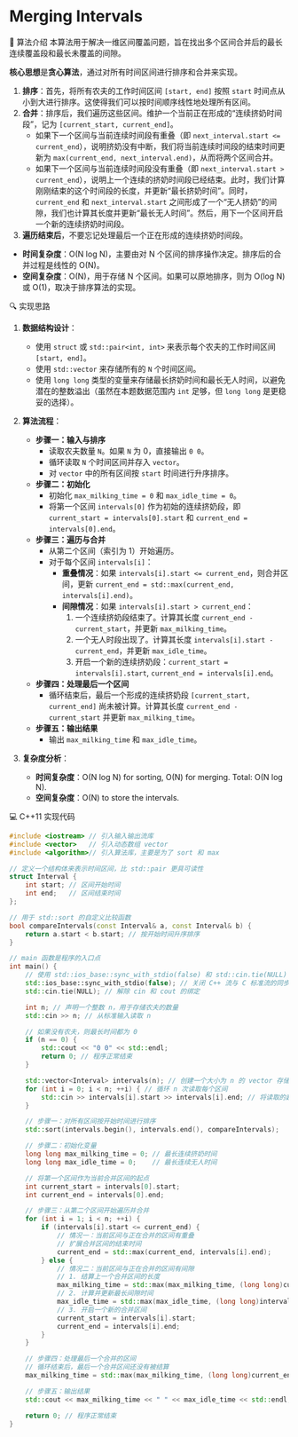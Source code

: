 # Merging Intervals

🧠 算法介绍
本算法用于解决一维区间覆盖问题，旨在找出多个区间合并后的最长连续覆盖段和最长未覆盖的间隙。

**核心思想**是**贪心算法**，通过对所有时间区间进行排序和合并来实现。
1.  **排序**：首先，将所有农夫的工作时间区间 `[start, end]` 按照 `start` 时间点从小到大进行排序。这使得我们可以按时间顺序线性地处理所有区间。
2.  **合并**：排序后，我们遍历这些区间。维护一个当前正在形成的“连续挤奶时间段”，记为 `[current_start, current_end]`。
    *   如果下一个区间与当前连续时间段有重叠（即 `next_interval.start <= current_end`），说明挤奶没有中断，我们将当前连续时间段的结束时间更新为 `max(current_end, next_interval.end)`，从而将两个区间合并。
    *   如果下一个区间与当前连续时间段没有重叠（即 `next_interval.start > current_end`），说明上一个连续的挤奶时间段已经结束。此时，我们计算刚刚结束的这个时间段的长度，并更新“最长挤奶时间”。同时，`current_end` 和 `next_interval.start` 之间形成了一个“无人挤奶”的间隙，我们也计算其长度并更新“最长无人时间”。然后，用下一个区间开启一个新的连续挤奶时间段。
3.  **遍历结束后**，不要忘记处理最后一个正在形成的连续挤奶时间段。

*   **时间复杂度**：O(N log N)，主要由对 N 个区间的排序操作决定。排序后的合并过程是线性的 O(N)。
*   **空间复杂度**：O(N)，用于存储 N 个区间。如果可以原地排序，则为 O(log N) 或 O(1)，取决于排序算法的实现。

🔍 实现思路
1.  **数据结构设计**：
    *   使用 `struct` 或 `std::pair<int, int>` 来表示每个农夫的工作时间区间 `[start, end]`。
    *   使用 `std::vector` 来存储所有的 `N` 个时间区间。
    *   使用 `long long` 类型的变量来存储最长挤奶时间和最长无人时间，以避免潜在的整数溢出（虽然在本题数据范围内 `int` 足够，但 `long long` 是更稳妥的选择）。

2.  **算法流程**：
    *   **步骤一：输入与排序**
        *   读取农夫数量 `N`。如果 `N` 为 0，直接输出 `0 0`。
        *   循环读取 `N` 个时间区间并存入 `vector`。
        *   对 `vector` 中的所有区间按 `start` 时间进行升序排序。
    *   **步骤二：初始化**
        *   初始化 `max_milking_time = 0` 和 `max_idle_time = 0`。
        *   将第一个区间 `intervals[0]` 作为初始的连续挤奶段，即 `current_start = intervals[0].start` 和 `current_end = intervals[0].end`。
    *   **步骤三：遍历与合并**
        *   从第二个区间（索引为 1）开始遍历。
        *   对于每个区间 `intervals[i]`：
            *   **重叠情况**：如果 `intervals[i].start <= current_end`，则合并区间，更新 `current_end = std::max(current_end, intervals[i].end)`。
            *   **间隙情况**：如果 `intervals[i].start > current_end`：
                1.  一个连续挤奶段结束了。计算其长度 `current_end - current_start`，并更新 `max_milking_time`。
                2.  一个无人时段出现了。计算其长度 `intervals[i].start - current_end`，并更新 `max_idle_time`。
                3.  开启一个新的连续挤奶段：`current_start = intervals[i].start`, `current_end = intervals[i].end`。
    *   **步骤四：处理最后一个区间**
        *   循环结束后，最后一个形成的连续挤奶段 `[current_start, current_end]` 尚未被计算。计算其长度 `current_end - current_start` 并更新 `max_milking_time`。
    *   **步骤五：输出结果**
        *   输出 `max_milking_time` 和 `max_idle_time`。

3.  **复杂度分析**：
    *   **时间复杂度**：O(N log N) for sorting, O(N) for merging. Total: O(N log N).
    *   **空间复杂度**：O(N) to store the intervals.

💻 C++11 实现代码
```cpp
#include <iostream> // 引入输入输出流库
#include <vector>   // 引入动态数组 vector
#include <algorithm>// 引入算法库，主要是为了 sort 和 max

// 定义一个结构体来表示时间区间，比 std::pair 更具可读性
struct Interval {
    int start; // 区间开始时间
    int end;   // 区间结束时间
};

// 用于 std::sort 的自定义比较函数
bool compareIntervals(const Interval& a, const Interval& b) {
    return a.start < b.start; // 按开始时间升序排序
}

// main 函数是程序的入口点
int main() {
    // 使用 std::ios_base::sync_with_stdio(false) 和 std::cin.tie(NULL) 来加速 C++ 的 I/O 操作
    std::ios_base::sync_with_stdio(false); // 关闭 C++ 流与 C 标准流的同步
    std::cin.tie(NULL); // 解除 cin 和 cout 的绑定

    int n; // 声明一个整数 n，用于存储农夫的数量
    std::cin >> n; // 从标准输入读取 n

    // 如果没有农夫，则最长时间都为 0
    if (n == 0) {
        std::cout << "0 0" << std::endl;
        return 0; // 程序正常结束
    }

    std::vector<Interval> intervals(n); // 创建一个大小为 n 的 vector 存储所有时间区间
    for (int i = 0; i < n; ++i) { // 循环 n 次读取每个区间
        std::cin >> intervals[i].start >> intervals[i].end; // 将读取的起止时间存入 vector
    }

    // 步骤一：对所有区间按开始时间进行排序
    std::sort(intervals.begin(), intervals.end(), compareIntervals);

    // 步骤二：初始化变量
    long long max_milking_time = 0; // 最长连续挤奶时间
    long long max_idle_time = 0;    // 最长连续无人时间

    // 将第一个区间作为当前合并区间的起点
    int current_start = intervals[0].start;
    int current_end = intervals[0].end;

    // 步骤三：从第二个区间开始遍历并合并
    for (int i = 1; i < n; ++i) {
        if (intervals[i].start <= current_end) {
            // 情况一：当前区间与正在合并的区间有重叠
            // 扩展合并区间的结束时间
            current_end = std::max(current_end, intervals[i].end);
        } else {
            // 情况二：当前区间与正在合并的区间有间隙
            // 1. 结算上一个合并区间的长度
            max_milking_time = std::max(max_milking_time, (long long)current_end - current_start);
            // 2. 计算并更新最长间隙时间
            max_idle_time = std::max(max_idle_time, (long long)intervals[i].start - current_end);
            // 3. 开启一个新的合并区间
            current_start = intervals[i].start;
            current_end = intervals[i].end;
        }
    }

    // 步骤四：处理最后一个合并的区间
    // 循环结束后，最后一个合并区间还没有被结算
    max_milking_time = std::max(max_milking_time, (long long)current_end - current_start);

    // 步骤五：输出结果
    std::cout << max_milking_time << " " << max_idle_time << std::endl;

    return 0; // 程序正常结束
}
```
